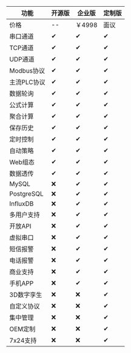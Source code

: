| 功能         | 开源版 | 企业版   | 定制版 |
|------------|-----|-------|-----|
| 价格         | --  | ￥4998 | 面议  |
| 串口通道       | ✔   | ✔     | ✔   |
| TCP通道      | ✔   | ✔     | ✔   |
| UDP通道      | ✔   | ✔     | ✔   |
| Modbus协议   | ✔   | ✔     | ✔   |
| 主流PLC协议    | ✔   | ✔     | ✔   |
| 数据轮询       | ✔   | ✔     | ✔   |
| 公式计算       | ✔   | ✔     | ✔   |
| 聚合计算       | ✔   | ✔     | ✔   |
| 保存历史       | ✔   | ✔     | ✔   |
| 定时控制       | ✔   | ✔     | ✔   |
| 自动策略       | ✔   | ✔     | ✔   |
| Web组态      | ✔   | ✔     | ✔   |
| 数据透传       | ✔   | ✔     | ✔   |
| MySQL      | ❌   | ✔     | ✔   |
| PostgreSQL | ❌   | ✔     | ✔   |
| InfluxDB   | ❌   | ✔     | ✔   |
| 多用户支持      | ❌   | ✔     | ✔   |
| 开放API      | ❌   | ✔     | ✔   |
| 虚拟串口       | ❌   | ✔     | ✔   |
| 短信报警       | ❌   | ✔     | ✔   |
| 电话报警       | ❌   | ✔     | ✔   |
| 商业支持       | ❌   | ✔     | ✔   |
| 手机APP      | ❌   | ✔     | ✔   |
| 3D数字孪生     | ❌   | ❌     | ✔   |
| 自定义协议      | ❌   | ❌     | ✔   |
| 集中管理       | ❌   | ❌     | ✔   |
| OEM定制      | ❌   | ❌     | ✔   |
| 7x24支持     | ❌   | ❌     | ✔   |